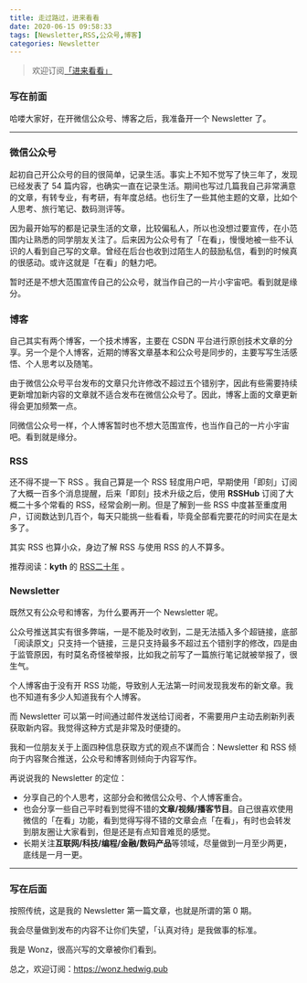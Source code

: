 ```yaml
---
title: 走过路过，进来看看
date: 2020-06-15 09:58:33
tags: [Newsletter,RSS,公众号,博客]
categories: Newsletter
---
```


> 欢迎订阅[「进来看看」](https://wonz.hedwig.pub)

<!--more-->

### 写在前面

哈喽大家好，在开微信公众号、博客之后，我准备开一个 Newsletter 了。

----

### 微信公众号

起初自己开公众号的目的很简单，记录生活。事实上不知不觉写了快三年了，发现已经发表了 54 篇内容，也确实一直在记录生活。期间也写过几篇我自己非常满意的文章，有转专业，有考研，有年度总结。也衍生了一些其他主题的文章，比如个人思考、旅行笔记、数码测评等。

因为最开始写的都是记录生活的文章，比较偏私人，所以也没想过要宣传，在小范围内让熟悉的同学朋友关注了。后来因为公众号有了「在看」，慢慢地被一些不认识的人看到自己写的文章。曾经在后台也收到过陌生人的鼓励私信，看到的时候真的很感动。或许这就是「在看」的魅力吧。

暂时还是不想大范围宣传自己的公众号，就当作自己的一片小宇宙吧。看到就是缘分。

### 博客

自己其实有两个博客，一个技术博客，主要在 CSDN 平台进行原创技术文章的分享。另一个是个人博客，近期的博客文章基本和公众号是同步的，主要写写生活感悟、个人思考以及随笔。

由于微信公众号平台发布的文章只允许修改不超过五个错别字，因此有些需要持续更新增加新内容的文章就不适合发布在微信公众号了。因此，博客上面的文章更新得会更加频繁一点。

同微信公众号一样，个人博客暂时也不想大范围宣传，也当作自己的一片小宇宙吧。看到就是缘分。

### RSS

还不得不提一下 RSS 。我自己算是一个 RSS 轻度用户吧，早期使用「即刻」订阅了大概一百多个消息提醒，后来「即刻」技术升级之后，使用 **RSSHub** 订阅了大概二十多个常看的 RSS，经常会刷一刷。但是了解到一些 RSS 中度甚至重度用户，订阅数达到几百个，每天只能挑一些看看，毕竟全部看完要花的时间实在是太多了。

其实 RSS 也算小众，身边了解 RSS 与使用 RSS 的人不算多。

推荐阅读：**kyth** 的 [RSS二十年](https://kyth.hedwig.pub/i/rss-er-shi-nian) 。

### Newsletter

既然又有公众号和博客，为什么要再开一个 Newsletter 呢。

公众号推送其实有很多弊端，一是不能及时收到，二是无法插入多个超链接，底部「阅读原文」只支持一个链接，三是只支持最多不超过五个错别字的修改，四是由于监管原因，有时莫名奇怪被举报，比如我之前写了一篇旅行笔记就被举报了，很生气。

个人博客由于没有开 RSS 功能，导致别人无法第一时间发现我发布的新文章。我也不知道有多少人知道我有个人博客。

而 Newsletter 可以第一时间通过邮件发送给订阅者，不需要用户主动去刷新列表获取新内容。我觉得这种方式是非常及时便捷的。

我和一位朋友关于上面四种信息获取方式的观点不谋而合：Newsletter 和 RSS 倾向于内容聚合推送，公众号和博客则倾向于内容写作。

再说说我的 Newsletter 的定位：

* 分享自己的个人思考，这部分会和微信公众号、个人博客重合。
* 也会分享一些自己平时看到觉得不错的**文章/视频/播客节目**。自己很喜欢使用微信的「在看」功能，看到觉得写得不错的文章会点「在看」，有时也会转发到朋友圈让大家看到，但是还是有点知音难觅的感觉。
* 长期关注**互联网/科技/编程/金融/数码产品**等领域，尽量做到一月至少两更，底线是一月一更。

----

### 写在后面

按照传统，这是我的 Newsletter 第一篇文章，也就是所谓的第 0 期。

我会尽量做到发布的内容不让你们失望，「认真对待」是我做事的标准。

我是 Wonz，很高兴写的文章被你们看到。

总之，欢迎订阅：https://wonz.hedwig.pub